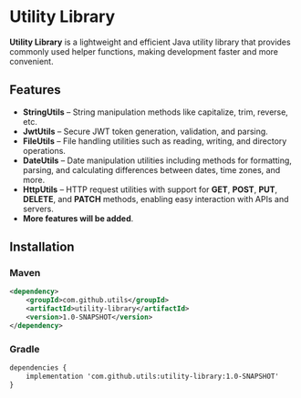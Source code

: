 # Utility Library

**Utility Library** is a lightweight and efficient Java utility library that provides commonly used helper functions, making development faster and more convenient.

##  Features

-  **StringUtils** – String manipulation methods like capitalize, trim, reverse, etc.
-  **JwtUtils** – Secure JWT token generation, validation, and parsing.
-  **FileUtils** – File handling utilities such as reading, writing, and directory operations.
-  **DateUtils** – Date manipulation utilities including methods for formatting, parsing, and calculating differences between dates, time zones, and more.
-  **HttpUtils** – HTTP request utilities with support for **GET**, **POST**, **PUT**, **DELETE**, and **PATCH** methods, enabling easy interaction with APIs and servers.
-  **More features will be added**.



## Installation

### **Maven**
```xml
<dependency>
    <groupId>com.github.utils</groupId>
    <artifactId>utility-library</artifactId>
    <version>1.0-SNAPSHOT</version>
</dependency>
```

### **Gradle**
```xml
dependencies {
    implementation 'com.github.utils:utility-library:1.0-SNAPSHOT'
}


